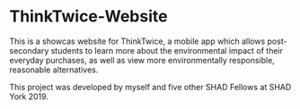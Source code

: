 # ThinkTwice-Website

This is a showcas website for ThinkTwice, a mobile app which allows post-secondary students to learn more about the environmental impact of their everyday purchases, as well as view more environmentally responsible, reasonable alternatives.

This project was developed by myself and five other SHAD Fellows at SHAD York 2019.
